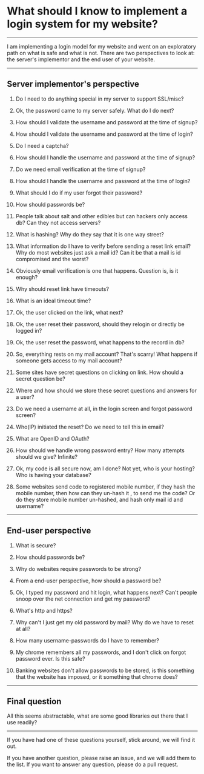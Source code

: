 What should I know to implement a login system for my website?
==============================================================

*****


I am implementing a login model for my website and went on an exploratory path on what is safe and what is not. There are two perspectives to look at: the server's implementor and the end user of your website.


*****


Server implementor's perspective
--------------------------------

 1. Do I need to do anything special in my server to support SSL/misc?

 2. Ok, the password came to my server safely. What do I do next?

 3. How should I validate the username and password at the time of signup?

 4. How should I validate the username and password at the time of login?

 5. Do I need a captcha? 

 6. How should I handle the username and password at the time of signup?

 7. Do we need email verification at the time of signup?

 8. How should I handle the username and password at the time of login?

 9. What should I do if my user forgot their password?

 10. How should passwords be?

 11. People talk about salt and other edibles but can hackers only access db? Can they not access servers?

 12. What is hashing? Why do they say that it is one way street?

 13. What information do I have to verify before sending a reset link email? Why do most websites just ask a mail id? Can it be that a mail is id compromised and the worst?

 14. Obviously email verification is one that happens. Question is, is it enough?

 15. Why should reset link have timeouts?

 16. What is an ideal timeout time?

 17. Ok, the user clicked on the link, what next?

 18. Ok, the user reset their password, should they relogin or directly be logged in?

 19. Ok, the user reset the password, what happens to the record in db?

 20. So, everything rests on my mail account? That's scarry! What happens if someone gets access to my mail account?

 21. Some sites have secret questions on clicking on link. How should a secret question be?

 22. Where and how should we store these secret questions and answers for a user?

 23. Do we need a username at all, in the login screen and forgot password screen? 

 24. Who(IP) initiated the reset? Do we need to tell this in email?

 25. What are OpenID and OAuth?

 26. How should we handle wrong password entry? How many attempts should we give? Infinite?

 27. Ok, my code is all secure now, am I done? Not yet, who is your hosting? Who is having your database?

 28. Some websites send code to registered mobile number, if they hash the mobile number, then how can they un-hash it , to send me the code? Or do they store mobile number un-hashed, and hash only mail id and username?


*****


End-user perspective
--------------------

 1. What is secure?

 2. How should passwords be?

 3. Why do websites require passwords to be strong?

 4. From a end-user perspective, how should a password be?

 5. Ok, I typed my password and hit login, what happens next? Can't people snoop over the net connection and get my password?

 6. What's http and https?

 7. Why can't I just get my old password by mail? Why do we have to reset at all?

 8. How many username-passwords do I have to remember?

 9. My chrome remembers all my passwords, and I don't click on forgot password ever. Is this safe?

 10. Banking websites don't allow passwords to be stored, is this something that the website has imposed, or it something that chrome does?



*****


Final question
--------------

All this seems abstractable, what are some good libraries out there that I use readily?



*****



If you have had one of these questions yourself, stick around, we will find it out. 

If you have another question, please raise an issue, and we will add them to the list. If you want to answer any question, please do a pull request.
